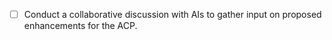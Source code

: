 - [ ] Conduct a collaborative discussion with AIs to gather input on proposed enhancements for the ACP.